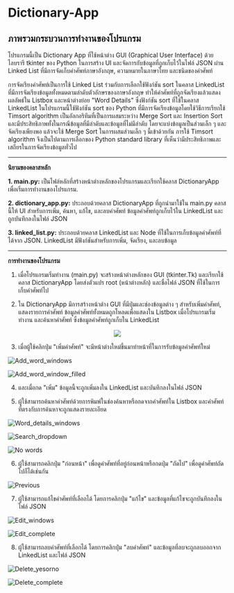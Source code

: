 # Dictionary-App

## ภาพรวมกระบวนการทำงานของโปรแกรม

โปรแกรมนี้เป็น Dictionary App ที่ใช้หน้าต่าง GUI (Graphical User Interface) ด้วยไลบรารี tkinter ของ Python ในการสร้าง UI และจัดการกับข้อมูลที่ถูกเก็บไว้ในไฟล์ JSON ผ่าน Linked List ที่มีการจัดเก็บคำศัพท์ภาษาอังกฤษ, ความหมายในภาษาไทย และชนิดของคำศัพท์

การจัดเรียงคำศัพท์เป็นการใช้ Linked List ร่วมกับการเลือกใช้ฟังก์ชัน sort ในคลาส LinkedList ที่มีการจัดเรียงข้อมูลทั้งหมดตามลำดับตัวอักษรของภาษาอังกฤษ ทำให้คำศัพท์ที่ถูกจัดเรียงแล้วแสดงผลลัพธ์ใน Listbox และหน้าต่างย่อย "Word Details" ซึ่งฟังก์ชัน sort ที่ใช้ในคลาส LinkedList ในโปรแกรมนี้ใช้ฟังก์ชัน sort ของ Python ที่มีการจัดเรียงข้อมูลโดยใช้วิธีการเรียกใช้ Timsort algorithm เป็นอัลกอริทึมที่เป็นการผสมระหว่าง Merge Sort และ Insertion Sort และมีประสิทธิภาพทั้งในกรณีข้อมูลที่มีลำดับและข้อมูลที่ไม่มีลำดับ โดยจะแบ่งข้อมูลเป็นส่วนเล็ก ๆ และจัดเรียงเพียงพอ แล้วจะใช้ Merge Sort ในการผสมส่วนเล็ก ๆ นี้เข้าด้วยกัน การใช้ Timsort algorithm จึงเป็นไปตามการเลือกของ Python standard library ที่เห็นว่ามีประสิทธิภาพและเสถียรในการจัดเรียงข้อมูลทั่วไป

---

__นิยามของคลาสหลัก__

__1. main.py:__ เป็นไฟล์หลักที่สร้างหน้าต่างหลักของโปรแกรมและเรียกใช้คลาส DictionaryApp เพื่อเริ่มการทำงานของโปรแกรม.

__2. dictionary_app.py:__ ประกอบด้วยคลาส DictionaryApp ที่ถูกนำมาใช้ใน main.py คลาสนี้ให้ UI สำหรับการเพิ่ม, ค้นหา, แก้ไข, และลบคำศัพท์ ข้อมูลคำศัพท์ถูกเก็บไว้ใน LinkedList และถูกบันทึกลงในไฟล์ JSON

__3. linked_list.py:__ ประกอบด้วยคลาส LinkedList และ Node ที่ใช้ในการเก็บข้อมูลคำศัพท์ที่ได้จาก JSON. LinkedList มีฟังก์ชันสำหรับการเพิ่ม, จัดเรียง, และลบข้อมูล

---

__การทำงานของโปรแกรม__

1. เมื่อโปรแกรมเริ่มทำงาน (main.py) จะสร้างหน้าต่างหลักของ GUI (tkinter.Tk) และเรียกใช้คลาส DictionaryApp โดยส่งตัวแปร root (หน้าต่างหลัก) และชื่อไฟล์ JSON ที่ใช้ในการเก็บคำศัพท์ไป  

2. ใน DictionaryApp มีการสร้างหน้าต่าง GUI ที่มีปุ่มและช่องข้อมูลต่าง ๆ สำหรับเพิ่มคำศัพท์, แสดงรายการคำศัพท์ ข้อมูลคำศัพท์ทั้งหมดถูกโหลดเพื่อแสดงใน Listbox เมื่อโปรแกรมเริ่มทำงาน และค้นหาคำศัพท์ ซึ่งข้อมูลคำศัพท์ถูกเก็บใน LinkedList 

<p align="center">
   <img src="[https://wallpapercave.com/wp/wp3082255.jpg](https://github.com/srpp0717/Dictionary-App/assets/148683906/efd63732-047d-4036-8242-4e7bc9c68f53)" />
</p>

3. เมื่อผู้ใช้คลิกปุ่ม "เพิ่มคำศัพท์" จะมีหน้าต่างใหม่ขึ้นมาทำหน้าที่ในการรับข้อมูลคำศัพท์ใหม่

![Add_word_windows](https://github.com/srpp0717/Dictionary-App/assets/148683906/7c0333f8-b6a5-42b0-9c10-246cfd12d2c7)

![Add_word_window_filled](https://github.com/srpp0717/Dictionary-App/assets/148683906/b49246dc-1a6b-410a-9618-ad6fbbf5e3db)

4. และเมื่อกด "เพิ่ม" ข้อมูลนี้จะถูกเพิ่มลงใน LinkedList และบันทึกลงในไฟล์ JSON

5. ผู้ใช้สามารถค้นหาคำศัพท์ด้วยการพิมพ์ในช่องค้นหาหรือกดจากคำศัพท์ใน Listbox และคำศัพท์ที่ตรงกับการค้นหาจะถูกแสดงรายละเอียด 

![Word_details_windows](https://github.com/srpp0717/Dictionary-App/assets/148683906/63a70681-c67d-459d-a1ae-fde314ac2261)

![Search_dropdown](https://github.com/srpp0717/Dictionary-App/assets/148683906/589f9c22-6647-4076-a3c5-457452934194)

![No words](https://github.com/srpp0717/Dictionary-App/assets/148683906/41012044-1399-4f43-bb45-94f822cdecd7)


6. ผู้ใช้สามารถคลิกปุ่ม "ก่อนหน้า" เพื่อดูคำศัพท์ที่อยู่ก่อนหน้าหรือกดปุ่ม "ถัดไป" เพื่อดูคำศัพท์ถัดไปก็ได้เช่นกัน

![Previous](https://github.com/srpp0717/Dictionary-App/assets/148683906/805faa04-f186-4202-9ac6-4e9027f2d584)
   
7. ผู้ใช้สามารถแก้ไขคำศัพท์ที่เลือกได้ โดยการคลิกปุ่ม "แก้ไข" และข้อมูลที่แก้ไขจะถูกบันทึกลงในไฟล์ JSON

![Edit_windows](https://github.com/srpp0717/Dictionary-App/assets/148683906/44d172ac-a48d-467b-b9fe-73ca339cb29f)

![Edit_complete](https://github.com/srpp0717/Dictionary-App/assets/148683906/fbfe17a5-7e79-422b-a80d-179dc553cedd)

8. ผู้ใช้สามารถลบคำศัพท์ที่เลือกได้ โดยการคลิกปุ่ม "ลบคำศัพท์" และข้อมูลที่ลบจะถูกลบออกจาก LinkedList และไฟล์ JSON

![Delete_yesorno](https://github.com/srpp0717/Dictionary-App/assets/148683906/e3e8220f-1dc8-444d-aedb-de3f221b812e)

![Delete_complete](https://github.com/srpp0717/Dictionary-App/assets/148683906/b3a622f1-1c54-4d08-a8de-287350bd2923)

